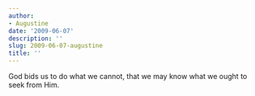 ```yaml
---
author:
- Augustine
date: '2009-06-07'
description: ''
slug: 2009-06-07-augustine
title: ''
---
```

God bids us to do what we cannot, that we may know what we ought to seek from Him.



